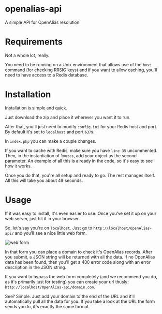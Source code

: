 # openalias-api
A simple API for OpenAlias resolution

# Requirements

Not a whole lot, really.

You need to be running on a Unix environment that allows use of the `host` command (for checking RRSIG keys) and if you want to allow caching, you'll need to have access to a Redis database.

# Installation

Installation is simple and quick.

Just download the zip and place it wherever you want it to run.

After that, you'll just need to modify `config.ini` for your Redis host and port. By default it's set to `localhost` and port `6379`.

In `index.php` you can make a couple changes.

If you want to cache with Redis, make sure you have `line 35` uncommented. Then, in the instantiation of `Routes`, add your object as the second parameter. An example of all this is already in the code, so it's easy to see how it works.

Once you do that, you're all setup and ready to go. The rest manages itself. All this will take you about 49 seconds.


# Usage

If it was easy to install, it's even easier to use. Once you've set it up on your web server, just hit it in your browser.

So, let's say you're on `localhost`. Just go to `http://localhost/OpenAlias-api/` and you'll see a nice little web form.

![web form](http://i.imgur.com/VjcGz8Vm.png?1)

In that form you can place a domain to check it's OpenAlias records. After you submit, a JSON string will be returned with all the data. If no OpenAlias data has been found, then you'll get a 400 error code along with an error description in the JSON string.

If you want to bypass the web form completely (and we recommend you do, as it's primarily just for testing) you can create your url thusly: `http://localhost/OpenAlias-api/domain.com`.

See? Simple. Just add your domain to the end of the URL and it'll automatically pull all the data for you. If you take a look at the URL the form sends you to, it's exactly the same format.

